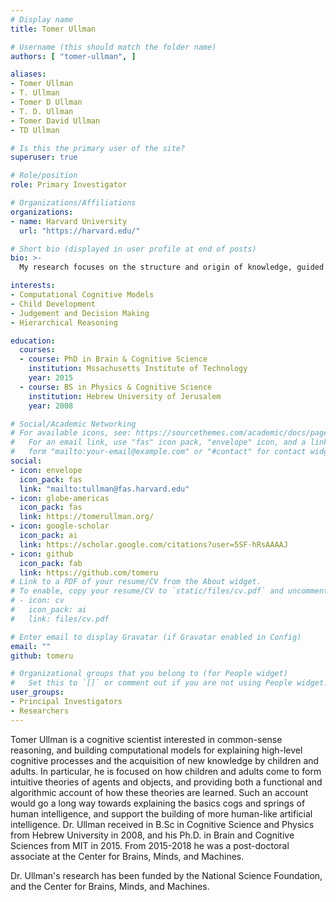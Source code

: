 ```yaml
---
# Display name
title: Tomer Ullman

# Username (this should match the folder name)
authors: [ "tomer-ullman", ]

aliases:
- Tomer Ullman
- T. Ullman
- Tomer D Ullman
- T. D. Ullman
- Tomer David Ullman
- TD Ullman

# Is this the primary user of the site?
superuser: true

# Role/position
role: Primary Investigator

# Organizations/Affiliations
organizations:
- name: Harvard University
  url: "https://harvard.edu/"

# Short bio (displayed in user profile at end of posts)
bio: >-
  My research focuses on the structure and origin of knowledge, guided by perspectives and methods from cognitive science, cognitive development, and computational modeling. By combining these, I hope to better understand the form and development of the basic commonsense reasoning that guides our interaction with the world and the people in it.

interests:
- Computational Cognitive Models
- Child Development
- Judgement and Decision Making
- Hierarchical Reasoning

education:
  courses:
  - course: PhD in Brain & Cognitive Science
    institution: Mssachusetts Institute of Technology
    year: 2015
  - course: BS in Physics & Cognitive Science
    institution: Hebrew University of Jerusalem
    year: 2008

# Social/Academic Networking
# For available icons, see: https://sourcethemes.com/academic/docs/page-builder/#icons
#   For an email link, use "fas" icon pack, "envelope" icon, and a link in the
#   form "mailto:your-email@example.com" or "#contact" for contact widget.
social:
- icon: envelope
  icon_pack: fas
  link: "mailto:tullman@fas.harvard.edu"
- icon: globe-americas
  icon_pack: fas
  link: https://tomerullman.org/
- icon: google-scholar
  icon_pack: ai
  link: https://scholar.google.com/citations?user=5SF-hRsAAAAJ
- icon: github
  icon_pack: fab
  link: https://github.com/tomeru
# Link to a PDF of your resume/CV from the About widget.
# To enable, copy your resume/CV to `static/files/cv.pdf` and uncomment the lines below.
# - icon: cv
#   icon_pack: ai
#   link: files/cv.pdf

# Enter email to display Gravatar (if Gravatar enabled in Config)
email: ""
github: tomeru

# Organizational groups that you belong to (for People widget)
#   Set this to `[]` or comment out if you are not using People widget.
user_groups:
- Principal Investigators
- Researchers
---
```


Tomer Ullman is a cognitive scientist interested in common-sense reasoning, and
building computational models for explaining high-level cognitive processes and
the acquisition of new knowledge by children and adults. In particular, he is
focused on how children and adults come to form intuitive theories of agents and
objects, and providing both a functional and algorithmic account of how these
theories are learned. Such an account would go a long way towards explaining the
basics cogs and springs of human intelligence, and support the building of more
human-like artificial intelligence. Dr. Ullman received in B.Sc in Cognitive
Science and Physics from Hebrew University in 2008, and his Ph.D. in Brain and
Cognitive Sciences from MIT in 2015. From 2015-2018 he was a post-doctoral
associate at the Center for Brains, Minds, and Machines.

Dr. Ullman's research has been funded by the National Science Foundation, and
the Center for Brains, Minds, and Machines.